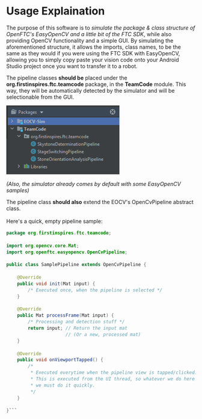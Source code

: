 # Usage Explaination

The purpose of this software is to *simulate the package & class structure of OpenFTC's EasyOpenCV and a little bit of the FTC SDK*,
while also providing OpenCV functionality and a simple GUI. By simulating the aforementioned structure, it allows the imports, class names, 
to be the same as they would if you were using the FTC SDK with EasyOpenCV, allowing you to simply copy paste your vision code
onto your Android Studio project once you want to transfer it to a robot.<br/>

The pipeline classes **should be** placed under the **org.firstinspires.ftc.teamcode** package, in the **TeamCode** module. This way, they will be
automatically detected by the simulator and will be selectionable from the GUI.

<img src='images/eocvsim_screenshot_structure.png' width='301' height='183'><br/>

*(Also, the simulator already comes by default with some EasyOpenCV samples)*<br/>

The pipeline class **should also** extend the EOCV's OpenCvPipeline abstract class.<br/><br/>
Here's a quick, empty pipeline sample:

```java
package org.firstinspires.ftc.teamcode;

import org.opencv.core.Mat;
import org.openftc.easyopencv.OpenCvPipeline;

public class SamplePipeline extends OpenCvPipeline {

    @Override
    public void init(Mat input) {
        /* Executed once, when the pipeline is selected */
    }

    @Override
    public Mat processFrame(Mat input) {
        /* Processing and detection stuff */
        return input; // Return the input mat
                      // (Or a new, processed mat)
    }

    @Override
    public void onViewportTapped() {
        /*
         * Executed everytime when the pipeline view is tapped/clicked.
         * This is executed from the UI thread, so whatever we do here
         * we must do it quickly.
         */
    }

}```

